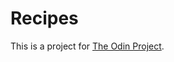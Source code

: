 # Recipes

This is a project for [The Odin Project](https://www.theodinproject.com/lessons/foundations-recipes).
